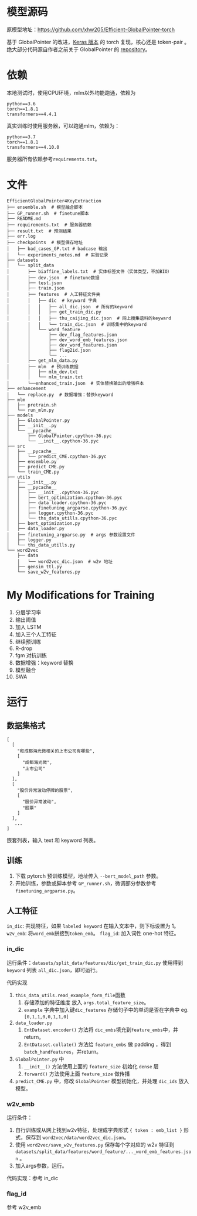 # 模型源码
原模型地址：https://github.com/xhw205/Efficient-GlobalPointer-torch

基于 GlobalPointer 的改进，[Keras 版本](https://spaces.ac.cn/archives/8877) 的 torch 复现，核心还是 token-pair 。
绝大部分代码源自作者之前关于 GlobalPointer 的 [repository](https://github.com/xhw205/GlobalPointer_torch)。

# 依赖
本地测试时，使用CPU环境，mlm以外均能跑通，依赖为
```
python==3.6
torch==1.8.1
transformers==4.4.1
```

真实训练时使用服务器，可以跑通mlm，依赖为：
```
python==3.7
torch==1.8.1
transformers==4.10.0
```
服务器所有依赖参考`requirements.txt`。

# 文件
```
EfficientGlobalPointer4KeyExtraction
├── ensemble.sh  # 模型融合脚本
├── GP_runner.sh  # finetune脚本
├── README.md
├── requirements.txt  # 服务器依赖
├── result.txt  # 预测结果
├── err.log
├── checkpoints  # 模型保存地址
│   ├── bad_cases_GP.txt # badcase 输出
│   └── experiments_notes.md  # 实验记录
├── datasets
│   └── split_data
│       ├── biaffine_labels.txt  # 实体标签文件（实体类型，不加BIO）
│       ├── dev.json  # finetune数据
│       ├── test.json
│       ├── train.json
│       ├── features  # 人工特征文件夹
│       │   ├── dic  # keyward 字典
│       │   │   ├── all_dic.json  # 所有的keyward
│       │   │   ├── get_train_dic.py
│       │   │   ├── thu_caijing_dic.json  # 网上搜集语料的keyward
│       │   │   └── train_dic.json  # 训练集中的keyward
│       │   └── word_feature
│       │       ├── dev_flag_features.json
│       │       ├── dev_word_emb_features.json
│       │       ├── dev_word_features.json
│       │       ├── flag2id.json
│       │       └── ...
│       ├── get_mlm_data.py
│       ├── mlm  # 预训练数据
│       │   ├── mlm_dev.txt
│       │   └── mlm_train.txt
│       └──enhanced_train.json  # 实体替换输出的增强样本
├── enhancement
│   └── replace.py  # 数据增强：替换keyward
├── mlm
│   ├── pretrain.sh
│   └── run_mlm.py
├── models
│   ├── GlobalPointer.py
│   ├── __init__.py
│   └── __pycache__
│       ├── GlobalPointer.cpython-36.pyc
│       └── __init__.cpython-36.pyc
├── src
│   ├── __pycache__
│   │   └── predict_CME.cpython-36.pyc
│   ├── ensemble.py
│   ├── predict_CME.py
│   └── train_CME.py
├── utils
│   ├── __init__.py
│   ├── __pycache__
│   │   ├── __init__.cpython-36.pyc
│   │   ├── bert_optimization.cpython-36.pyc
│   │   ├── data_loader.cpython-36.pyc
│   │   ├── finetuning_argparse.cpython-36.pyc
│   │   ├── logger.cpython-36.pyc
│   │   └── ths_data_utills.cpython-36.pyc
│   ├── bert_optimization.py
│   ├── data_loader.py
│   ├── finetuning_argparse.py  # args 参数设置文件
│   ├── logger.py
│   └── ths_data_utills.py
└── word2vec
    ├── data
    │   └── word2vec_dic.json  # w2v 地址
    ├── gensim_ttl.py
    └── save_w2v_features.py
```

# My Modifications for Training
1. 分层学习率
2. 输出阈值
3. 加入 LSTM
4. 加入三个人工特征
5. 继续预训练 
6. R-drop
7. fgm 对抗训练
8. 数据增强：keyword 替换
9. 模型融合
10. SWA

# 运行
## 数据集格式
```
[
  [
    "和成都海光微相关的上市公司有哪些",
    [
      "成都海光微",
      "上市公司"
    ]
  ],
  [
    "股价异常波动停牌的股票",
    [
      "股价异常波动",
      "股票"
    ]
  ],
   ...
]
```
嵌套列表，输入 text 和 keyword 列表。

## 训练
1. 下载 pytorch 预训练模型，地址传入 `--bert_model_path` 参数。
2. 开始训练，参数或脚本参考 `GP_runner.sh`，微调部分参数参考 `finetuning_argparse.py`。 

## 人工特征
`in_dic`: 共现特征，如果 `labeled keyword` 在输入文本中，则下标设置为 1。
`w2v_emb`: 将`word_emb`拼接到`token_emb`。
`flag_id`: 加入词性 one-hot 特征。

### in_dic
运行条件：`datasets/split_data/features/dic/get_train_dic.py` 使用得到 `keyword` 列表 `all_dic.json`，即可运行。

代码实现
1. `this_data_utils.read_example_form_file`函数
    1. 存储添加的特征维度 放入 `args.total_feature_size`。
    2. `example` 字典中加入键`dic_features` 存储句子中的单词是否在字典中 eg. `[0,1,1,0,0,1,1,0]`
2. `data_loader.py`
    1. `EntDataset.encoder()` 方法将 `dic_embs`填充到`feature_embs`中，并return。
    2. `EntDataset.collate()` 方法给 `feature_embs` 做 padding ，得到 `batch_handfeatures`，并return。
3. `GlobalPointer.py` 中
    1. `__init__()` 方法使用上面的 `feature_size` 初始化 `dense` 层
    2. `forward()` 方法使用上面 `feature_size` 做传播
4. `predict_CME.py` 中，修改 `GlobalPointer` 模型初始化，并处理 `dic_ids` 放入模型。

### w2v_emb
运行条件：
1. 自行训练或从网上找到w2v特征，处理成字典形式 `{ token : emb_list }` 形式，保存到 `word2vec/data/word2vec_dic.json`。
2. 使用 `word2vec/save_w2v_features.py` 保存每个字对应的 w2v 特征到 `datasets/split_data/features/word_feature/..._word_emb_features.json` 。
3. 加入args参数，运行。

代码实现：参考 in_dic

### flag_id
参考 w2v_emb



